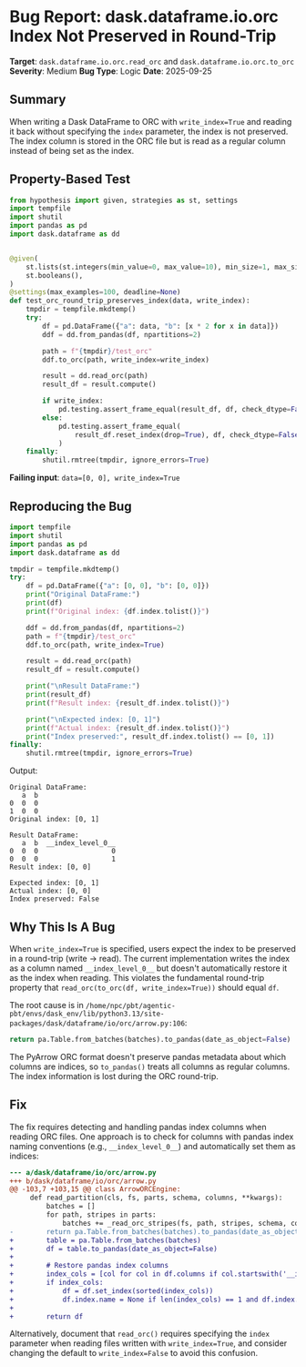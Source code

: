 # Bug Report: dask.dataframe.io.orc Index Not Preserved in Round-Trip

**Target**: `dask.dataframe.io.orc.read_orc` and `dask.dataframe.io.orc.to_orc`
**Severity**: Medium
**Bug Type**: Logic
**Date**: 2025-09-25

## Summary

When writing a Dask DataFrame to ORC with `write_index=True` and reading it back without specifying the `index` parameter, the index is not preserved. The index column is stored in the ORC file but is read as a regular column instead of being set as the index.

## Property-Based Test

```python
from hypothesis import given, strategies as st, settings
import tempfile
import shutil
import pandas as pd
import dask.dataframe as dd


@given(
    st.lists(st.integers(min_value=0, max_value=10), min_size=1, max_size=10),
    st.booleans(),
)
@settings(max_examples=100, deadline=None)
def test_orc_round_trip_preserves_index(data, write_index):
    tmpdir = tempfile.mkdtemp()
    try:
        df = pd.DataFrame({"a": data, "b": [x * 2 for x in data]})
        ddf = dd.from_pandas(df, npartitions=2)

        path = f"{tmpdir}/test_orc"
        ddf.to_orc(path, write_index=write_index)

        result = dd.read_orc(path)
        result_df = result.compute()

        if write_index:
            pd.testing.assert_frame_equal(result_df, df, check_dtype=False)
        else:
            pd.testing.assert_frame_equal(
                result_df.reset_index(drop=True), df, check_dtype=False
            )
    finally:
        shutil.rmtree(tmpdir, ignore_errors=True)
```

**Failing input**: `data=[0, 0], write_index=True`

## Reproducing the Bug

```python
import tempfile
import shutil
import pandas as pd
import dask.dataframe as dd

tmpdir = tempfile.mkdtemp()
try:
    df = pd.DataFrame({"a": [0, 0], "b": [0, 0]})
    print("Original DataFrame:")
    print(df)
    print(f"Original index: {df.index.tolist()}")

    ddf = dd.from_pandas(df, npartitions=2)
    path = f"{tmpdir}/test_orc"
    ddf.to_orc(path, write_index=True)

    result = dd.read_orc(path)
    result_df = result.compute()

    print("\nResult DataFrame:")
    print(result_df)
    print(f"Result index: {result_df.index.tolist()}")

    print("\nExpected index: [0, 1]")
    print(f"Actual index: {result_df.index.tolist()}")
    print("Index preserved:", result_df.index.tolist() == [0, 1])
finally:
    shutil.rmtree(tmpdir, ignore_errors=True)
```

Output:
```
Original DataFrame:
   a  b
0  0  0
1  0  0
Original index: [0, 1]

Result DataFrame:
   a  b  __index_level_0__
0  0  0                  0
0  0  0                  1
Result index: [0, 0]

Expected index: [0, 1]
Actual index: [0, 0]
Index preserved: False
```

## Why This Is A Bug

When `write_index=True` is specified, users expect the index to be preserved in a round-trip (write → read). The current implementation writes the index as a column named `__index_level_0__` but doesn't automatically restore it as the index when reading. This violates the fundamental round-trip property that `read_orc(to_orc(df, write_index=True))` should equal `df`.

The root cause is in `/home/npc/pbt/agentic-pbt/envs/dask_env/lib/python3.13/site-packages/dask/dataframe/io/orc/arrow.py:106`:
```python
return pa.Table.from_batches(batches).to_pandas(date_as_object=False)
```

The PyArrow ORC format doesn't preserve pandas metadata about which columns are indices, so `to_pandas()` treats all columns as regular columns. The index information is lost during the ORC round-trip.

## Fix

The fix requires detecting and handling pandas index columns when reading ORC files. One approach is to check for columns with pandas index naming conventions (e.g., `__index_level_0__`) and automatically set them as indices:

```diff
--- a/dask/dataframe/io/orc/arrow.py
+++ b/dask/dataframe/io/orc/arrow.py
@@ -103,7 +103,15 @@ class ArrowORCEngine:
     def read_partition(cls, fs, parts, schema, columns, **kwargs):
         batches = []
         for path, stripes in parts:
             batches += _read_orc_stripes(fs, path, stripes, schema, columns)
-        return pa.Table.from_batches(batches).to_pandas(date_as_object=False)
+        table = pa.Table.from_batches(batches)
+        df = table.to_pandas(date_as_object=False)
+
+        # Restore pandas index columns
+        index_cols = [col for col in df.columns if col.startswith('__index_level_')]
+        if index_cols:
+            df = df.set_index(sorted(index_cols))
+            df.index.name = None if len(index_cols) == 1 and df.index.name == '__index_level_0__' else df.index.name
+
+        return df
```

Alternatively, document that `read_orc()` requires specifying the `index` parameter when reading files written with `write_index=True`, and consider changing the default to `write_index=False` to avoid this confusion.